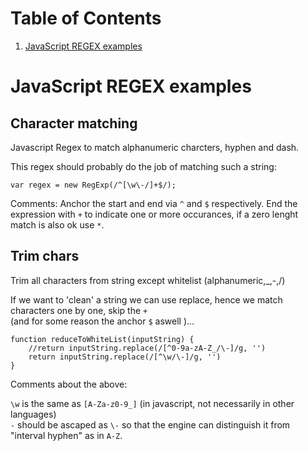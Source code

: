 

# Table of Contents
1. [JavaScript REGEX examples](#js-regex-examples)


# JavaScript REGEX examples <a name="js-regex-examples" /> 


## Character matching
Javascript Regex to match alphanumeric charcters, hyphen and dash.

This regex should probably do the job of matching such a string:
```
var regex = new RegExp(/^[\w\-/]+$/);
```

Comments: Anchor the start and end via `^` and `$` respectively.
End the expression with `+` to indicate one or more occurances, if a zero lenght match is also ok use `*`.


## Trim chars
Trim all characters from string except whitelist (alphanumeric,_,-,/)


If we want to 'clean' a string we can use replace, hence we match characters one by one, skip the `+`\
(and for some reason the anchor `$` aswell )...

```
function reduceToWhiteList(inputString) {
	//return inputString.replace(/[^0-9a-zA-Z_/\-]/g, '')
	return inputString.replace(/[^\w/\-]/g, '')
}
```

Comments about the above:

`\w` is the same as `[A-Za-z0-9_]` (in javascript, not necessarily in other languages)\
`-` should be ascaped as `\-` so that the engine can distinguish it from "interval hyphen" as in `A-Z`.






